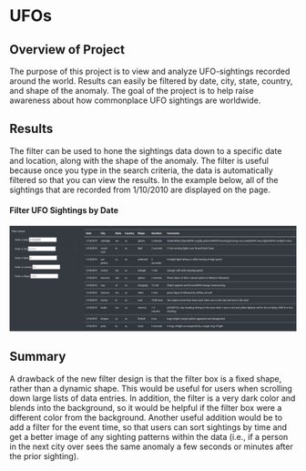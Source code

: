 # UFOs

## Overview of Project
The purpose of this project is to view and analyze UFO-sightings recorded around the world. Results can easily be filtered by date, city, state, country, and shape of the anomaly. The goal of the project is to help raise awareness about how commonplace UFO sightings are worldwide.

## Results
The filter can be used to hone the sightings data down to a specific date and location, along with the shape of the anomaly. The filter is useful because once you type in the search criteria, the data is automatically filtered so that you can view the results. In the example below, all of the sightings that are recorded from 1/10/2010 are displayed on the page. 
#### Filter UFO Sightings by Date
![UFO_sightings_image](https://github.com/kylegross/UFOs/blob/master/UFO_sightings_image.PNG)

## Summary
A drawback of the new filter design is that the filter box is a fixed shape, rather than a dynamic shape. This would be useful for users when scrolling down large lists of data entries. In addition, the filter is a very dark color and blends into the background, so it would be helpful if the filter box were a different color from the background. Another useful addition would be to add a filter for the event time, so that users can sort sightings by time and get a better image of any sighting patterns within the data (i.e., if a person in the next city over sees the same anomaly a few seconds or minutes after the prior sighting). 
